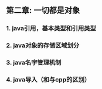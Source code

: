 ## 第二章: 一切都是对象

### 1. java引用，基本类型和引用类型

### 2. java对象的存储区域划分

### 3. java名字管理机制

### 4. java导入（和与cpp的区别）
